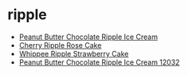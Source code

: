 # ripple

 * [Peanut Butter Chocolate Ripple Ice Cream](../../index/p/peanut-butter-chocolate-ripple-ice-cream-12032.json)
 * [Cherry Ripple Rose Cake](../../index/c/cherry-ripple-rose-cake.json)
 * [Whippee Ripple Strawberry Cake](../../index/w/whippee-ripple-strawberry-cake.json)
 * [Peanut Butter Chocolate Ripple Ice Cream 12032](../../index/p/peanut-butter-chocolate-ripple-ice-cream-12032.json)
